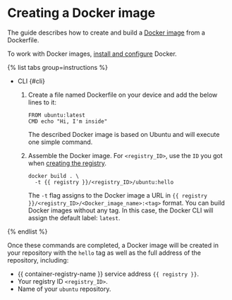 # Creating a Docker image

The guide describes how to create and build a [Docker image](../../concepts/docker-image.md) from a Dockerfile.

To work with Docker images, [install and configure](../configure-docker.md) Docker.

{% list tabs group=instructions %}

- CLI {#cli}

   1. Create a file named Dockerfile on your device and add the below lines to it:

      ```
      FROM ubuntu:latest
      CMD echo "Hi, I'm inside"
      ```

      The described Docker image is based on Ubuntu and will execute one simple command.

   1. Assemble the Docker image. For `<registry_ID>`, use the `ID` you got when [creating the registry](../registry/registry-create.md).

      ```
      docker build . \
        -t {{ registry }}/<registry_ID>/ubuntu:hello
      ```

      The `-t` flag assigns to the Docker image a URL in `{{ registry }}/<registry_ID>/<Docker_image_name>:<tag>` format. You can build Docker images without any tag. In this case, the Docker CLI will assign the default label: `latest`.

{% endlist %}

Once these commands are completed, a Docker image will be created in your repository with the `hello` tag as well as the full address of the repository, including:
* {{ container-registry-name }} service address `{{ registry }}`.
* Your registry ID `<registry_ID>`.
* Name of your `ubuntu` repository.
